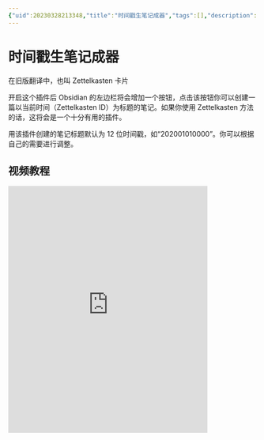 ```yaml
---
{"uid":20230328213348,"title":"时间戳生笔记成器","tags":[],"description":null,"author":"OS","type":"other","draft":false,"editable":false,"modified":20230916183259,"dg-publish":true,"permalink":"/lake-of-knowledge/10-obsidian/obsidian//","dgPassFrontmatter":true}
---
```



# 时间戳生笔记成器

在旧版翻译中，也叫 Zettelkasten 卡片

开启这个插件后 Obsidian 的左边栏将会增加一个按钮，点击该按钮你可以创建一篇以当前时间（Zettelkasten ID）为标题的笔记。如果你使用 Zettelkasten 方法的话，这将会是一个十分有用的插件。

用该插件创建的笔记标题默认为 12 位时间戳，如“202001010000”。你可以根据自己的需要进行调整。

## 视频教程

<iframe src="https://player.bilibili.com/player.html?aid=915762258&bvid=BV1Hu4y1k757&cid=1261474929&p=1&autoplay=false" scrolling="no" border="0" frameborder="no" framespacing="0" allowfullscreen="true" width="80%" height="500"> </iframe>